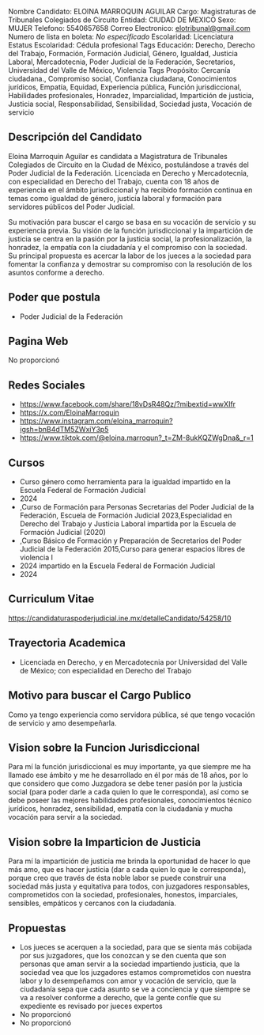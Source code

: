 Nombre Candidato: ELOINA MARROQUIN AGUILAR
Cargo: Magistraturas de Tribunales Colegiados de Circuito
Entidad: CIUDAD DE MEXICO
Sexo: MUJER
Telefono: 5540657658
Correo Electronico: elotribunal@gmail.com
Numero de lista en boleta: *No especificado*
Escolaridad: Licenciatura
Estatus Escolaridad: Cédula profesional
Tags Educación: Derecho, Derecho del Trabajo, Formación, Formación Judicial, Género, Igualdad, Justicia Laboral, Mercadotecnia, Poder Judicial de la Federación, Secretarios, Universidad del Valle de México, Violencia
Tags Propósito: Cercanía ciudadana., Compromiso social, Confianza ciudadana, Conocimientos jurídicos, Empatía, Equidad, Experiencia pública, Función jurisdiccional, Habilidades profesionales, Honradez, Imparcialidad, Impartición de justicia, Justicia social, Responsabilidad, Sensibilidad, Sociedad justa, Vocación de servicio


## Descripción del Candidato 

Eloina Marroquin Aguilar es candidata a Magistratura de Tribunales Colegiados de Circuito en la Ciudad de México, postulándose a través del Poder Judicial de la Federación. Licenciada en Derecho y Mercadotecnia, con especialidad en Derecho del Trabajo, cuenta con 18 años de experiencia en el ámbito jurisdiccional y ha recibido formación continua en temas como igualdad de género, justicia laboral y formación para servidores públicos del Poder Judicial.

Su motivación para buscar el cargo se basa en su vocación de servicio y su experiencia previa. Su visión de la función jurisdiccional y la impartición de justicia se centra en la pasión por la justicia social, la profesionalización, la honradez, la empatía con la ciudadanía y el compromiso con la sociedad. Su principal propuesta es acercar la labor de los jueces a la sociedad para fomentar la confianza y demostrar su compromiso con la resolución de los asuntos conforme a derecho.


## Poder que postula

- Poder Judicial de la Federación


## Pagina Web

No proporcionó


## Redes Sociales

- https://www.facebook.com/share/18vDsR48Qz/?mibextid=wwXIfr
- https://x.com/EloinaMarroquin
- https://www.instagram.com/eloina_marroquin?igsh=bnB4dTM5ZWxiY3p5
- https://www.tiktok.com/@eloina.marroqun?_t=ZM-8ukKQZWgDna&_r=1


## Cursos

- Curso género como herramienta para la igualdad impartido en la Escuela Federal de Formación Judicial
- 2024
- ,Curso de Formación para Personas Secretarias del Poder Judicial de la Federación, Escuela de Formación Judicial 2023,Especialidad en Derecho del Trabajo y Justicia Laboral impartida por la Escuela de Formación Judicial (2020)
- ,Curso Básico de Formación y Preparación de Secretarios del Poder Judicial de la Federación 2015,Curso para generar espacios libres de violencia I
- 2024 impartido en la Escuela Federal de Formación Judicial
- 2024


## Curriculum Vitae

https://candidaturaspoderjudicial.ine.mx/detalleCandidato/54258/10


## Trayectoria Academica

- Licenciada en Derecho, y en Mercadotecnia por Universidad del Valle de México; con especialidad en Derecho del Trabajo


## Motivo para buscar el Cargo Publico

Como ya tengo experiencia como servidora pública, sé que tengo vocación de servicio y amo desempeñarla.


## Vision sobre la Funcion Jurisdiccional

Para mí la función jurisdiccional es muy importante, ya que siempre me ha llamado ese ámbito y me he desarrollado en él por más de 18 años, por lo que considero que como Juzgadora se debe tener pasión por la justicia social (para poder darle a cada quien lo que le corresponda), así como se debe poseer las mejores habilidades profesionales, conocimientos técnico jurídicos, honradez, sensibilidad, empatía con la ciudadanía y mucha vocación para servir a la sociedad.


## Vision sobre la Imparticion de Justicia

Para mí la impartición de justicia me brinda la oportunidad de hacer lo que más amo, que es hacer justicia (dar a cada quien lo que le corresponda), porque creo que través de ésta noble labor se puede construir una sociedad más justa y equitativa para todos, con juzgadores responsables, comprometidos con la sociedad, profesionales, honestos, imparciales, sensibles, empáticos y cercanos con la ciudadanía.


## Propuestas

- Los jueces se acerquen a la sociedad, para que se sienta más cobijada por sus juzgadores, que los conozcan y se den cuenta que son personas que aman servir a la sociedad impartiendo justicia, que la sociedad vea que los juzgadores estamos comprometidos con nuestra labor y lo desempeñamos con amor y vocación de servicio, que la ciudadanía sepa que cada asunto se ve a conciencia y que siempre se va a resolver conforme a derecho, que la gente confíe que su expediente es revisado por jueces expertos
- No proporcionó
- No proporcionó

